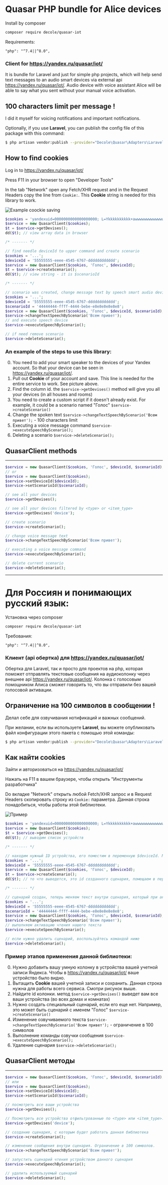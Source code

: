 # Quasar PHP bundle for Alice devices 

Install by composer

``` bash
composer require decole/quasar-iot
```

Requirements:

```
"php": "^7.4||^8.0",
```

### Client for https://yandex.ru/quasar/iot/

It is bundle for Laravel and just for simple php projects, which will help send text messages to an 
audio smart devices via external api https://yandex.ru/quasar/iot/. Audio device with voice assistant Alice 
will be able to say what you sent without your manual voice activation.

## 100 characters limit per message !

I did it myself for voicing notifications and important notifications.

Optionally, if you use **Laravel**, you can publish the config file of this package with this command:

``` bash
$ php artisan vendor:publish --provider="Decole\Quasar\Adapters\Laravel\QuasarServiceProvider" --tag=config
```

## How to find cookies

Log in to https://yandex.ru/quasar/iot/

Press F11 in your browser to open "Developer Tools"

In the tab "Network" open any Fetch/XHR request and in the Request Headers copy the line from `Cookie:`. 
This **Cookie** string is needed for this library to work.

![Example coockie saving](docs/info.png)

```php
$cookies = 'yandexuid=0000000000000000000; L=Ykkkkkkkkkk+awwwwwwwwwwwwwwwwwwwwwwwwwwwwwwwww==.1111111111.11111.111111.88888888888888888888888888888888; yandex_login=oooooooooo; yuidss=9999999999999999999; ymex=1111111111.yrts.1111111111; is_gdpr=0; is_gdpr_b=CCCCCCCCCCCC; my=YwA=; gdpr=0; _ym_uid=1111111111111111111; mda=0; amcuid=9999999999999999999; computer=1; XcfPaDInQpzKj=1; i=G4jBbeJV022E4y/HME9eMh/JJJJJJJJ+JJJJJJJ/JJJJJJJJ/ggggggggggggg+RRRRRRRRRRRRRRRRRRR+/H8dmxaI=; yp=1111111111.udn.cDDDDDDDDDDDDDDDDDDDDDDDDDD.org_id.333333333333333333.ygu.1#1111111111.spcs.l#1111111111.szm.1:111111111:1111111111111111111.los.1#1111111111.losc.0#1111111111.mcv.0#1111111111.mcl.1111111; device_id=11111111111111111111111111111111111111111; _ym_d=1111111111; skid=1111111111111111111; Cookie_check=1; instruction=1; Session_id=3:11111111111111111111111111111111111:24.1.2:1|111111111.0.2|3:111111.111111.11111111111111_111111111111; sessionid2=3:1111111111.5.0.1111111111111:111111:24.1.2:1|111111111.0.2|3:111111.111111.111111111111111111111111111; ys=udn.cccccccccccccccc#c_chck.1111111111; active-browser-timestamp=1111111111111; _ym_isad=2; _yasc=1111111111111111111111111111111111111111111111111111111111111111111www==';
$service = new QuasarClient($cookies);
$t = $service->getDevises();
dd($t); // view array data in browser

/* ------- */

// find needle deviceId to upper command and create scenario
$cookies = '...';
$deviceId = '55555555-eeee-4545-6767-dddddddddddd';
$service = new QuasarClient($cookies, 'Голос', $deviceId);
$t = $service->createScenario();
dd($t); // view string - it is $scenarioId

/* ------- */

// scenario was created, change message text by speech smart audio device
$cookies = '...';
$deviceId = '55555555-eeee-4545-6767-dddddddddddd';
$scenarioId = '44444444-ffff-4444-bebe-e8e8e8e8e8e8';
$service = new QuasarClient($cookies, 'Голос', $deviceId, $scenarioId);
$service->changeTextSpeechByScenario('Всем привет');
// and execute speech device
$service->executeSpeechByScenario();

// if need remove scenario
$service->deleteScenario();
```

### An example of the steps to use this library:

0. You need to add your smart speaker to the devices of your Yandex account.
   So that your device can be seen in https://yandex.ru/quasar/iot/.
1. Pull out **Cookie** of your account and save. This line is needed for the entire service to work. See picture above. 
2. Find the column id. the `$service->getDevises()` method will give you all your devices (in all houses and rooms)
3. You need to create a custom script if it doesn't already exist. For example, it could be a scenario named "Голос" 
   `$service->createScenario()`
4. Change the spoken text `$service->changeTextSpeechByScenario('Всем привет');` - 100 characters limit
5. Executing a voice message command `$service->executeSpeechByScenario();`
6. Deleting a scenario `$service->deleteScenario();`


## QuasarClient methods
------
```php
$service = new QuasarClient($cookies, 'Голос', $deviceId, $scenarioId);
// or
$service = new QuasarClient($cookies);
$service->setDeviceId($deviceId);
$service->setScenarioId($scenarioId);

// see all your devices
$service->getDevises();

// see all your devices filtered by <type> or <item_type>
$service->getDevises('device');

// create scenario
$service->createScenario();

// change voice message text
$service->changeTextSpeechByScenario('Всем привет');

// executing a voice message command
$service->executeSpeechByScenario();

// delete current scenario
$service->deleteScenario();
```

------
# Для Россиян и понимающих русский язык:


Установка через composer

``` bash
composer require decole/quasar-iot
```

Требования:

```
"php": "^7.4||^8.0",
```

### Клиент (api обертка) для https://yandex.ru/quasar/iot/

Обертка для Laravel, так и просто для проектов на php, которая поможет отправлять текстовые сообщения на аудиоколонку
через внешнее api https://yandex.ru/quasar/iot/. Колонка с голосовым помощником Алиса сможет
говорить то, что вы отправили без вашей голосовой активации.

## Ограничение на 100 символов в сообщении !

Делал себе для озвучивания нотификаций и важных сообщений.

При желании, если вы используете **Laravel**, вы можете опубликовать файл конфигурации этого пакета с помощью этой команды:

``` bash
$ php artisan vendor:publish --provider="Decole\Quasar\Adapters\Laravel\QuasarServiceProvider" --tag=config
```

## Как найти cookies

Зайти и авторизоваться на https://yandex.ru/quasar/iot/

Нажать на F11 в вашем браузере, чтобы открыть "Инструменты разработчика"

Dо вкладке "Network" открыть любой Fetch/XHR запрос и в Request Headers скопировать строку из
`Cookie:` параметра. Данная строка понадобиться, чтобы работы этой библиотеки. 

![Пример](docs/info.png)

```php
$cookies = 'yandexuid=0000000000000000000; L=Ykkkkkkkkkk+awwwwwwwwwwwwwwwwwwwwwwwwwwwwwwwww==.1111111111.11111.111111.88888888888888888888888888888888; yandex_login=oooooooooo; yuidss=9999999999999999999; ymex=1111111111.yrts.1111111111; is_gdpr=0; is_gdpr_b=CCCCCCCCCCCC; my=YwA=; gdpr=0; _ym_uid=1111111111111111111; mda=0; amcuid=9999999999999999999; computer=1; XcfPaDInQpzKj=1; i=G4jBbeJV022E4y/HME9eMh/JJJJJJJJ+JJJJJJJ/JJJJJJJJ/ggggggggggggg+RRRRRRRRRRRRRRRRRRR+/H8dmxaI=; yp=1111111111.udn.cDDDDDDDDDDDDDDDDDDDDDDDDDD.org_id.333333333333333333.ygu.1#1111111111.spcs.l#1111111111.szm.1:111111111:1111111111111111111.los.1#1111111111.losc.0#1111111111.mcv.0#1111111111.mcl.1111111; device_id=11111111111111111111111111111111111111111; _ym_d=1111111111; skid=1111111111111111111; Cookie_check=1; instruction=1; Session_id=3:11111111111111111111111111111111111:24.1.2:1|111111111.0.2|3:111111.111111.11111111111111_111111111111; sessionid2=3:1111111111.5.0.1111111111111:111111:24.1.2:1|111111111.0.2|3:111111.111111.111111111111111111111111111; ys=udn.cccccccccccccccc#c_chck.1111111111; active-browser-timestamp=1111111111111; _ym_isad=2; _yasc=1111111111111111111111111111111111111111111111111111111111111111111www==';
$service = new QuasarClient($cookies);
$t = $service->getDevises();
dd($t); // выводим список устройств

/* ------- */

// находим нужный ID устройства, его поместим в переменную $deviceId. Мы ищем устройство - колонку. Интуитивно понятно.
$cookies = '...';
$deviceId = '55555555-eeee-4545-6767-dddddddddddd';
$service = new QuasarClient($cookies, 'Голос', $deviceId);
$t = $service->createScenario();
dd($t); // то что выведется, это id созданного сценария, помещаем в переменную $scenarioId

/* ------- */

// сценарий создан, теперь меняем текст внутри сценария, который при активации аудио колонка сама произнесет.
$cookies = '...';
$deviceId = '55555555-eeee-4545-6767-dddddddddddd';
$scenarioId = '44444444-ffff-4444-bebe-e8e8e8e8e8e8';
$service = new QuasarClient($cookies, 'Голос', $deviceId, $scenarioId);
$service->changeTextSpeechByScenario('Всем привет');
// выполняем активацию чтения нашего текста
$service->executeSpeechByScenario();

// если нужно удалить сценарий, воспользуйтесь командой ниже
$service->deleteScenario();
```

### Пример этапов применения данной библиотеки:

0. Нужно добавить вашу умную колонку в устройства вашей учетной записи Яндекса.
   Чтобы в https://yandex.ru/quasar/iot/ ваше устройство было видно.
1. Вытащить **Cookie** вашей учетной записи и сохранить. Данная строка нужна для работы всего сервиса. Смотри рисунок выше.
2. Найдите id колонки. метод `$service->getDevises()` выведет вам все ваши устройства (во всех домах и комнатах)
3. Нужно создать специальный сценарий, если его еще нет. Например, это может быть сценарий с именем "Голос"
   `$service->createScenario()`
4. Изменение озвучиваемого текста `$service->changeTextSpeechByScenario('Всем привет');` - ограничение в 100 символов
5. Выполнение команды озвучки сообщения `$service->executeSpeechByScenario();`
6. Удаление сценария `$service->deleteScenario();`

## QuasarClient методы
------
```php
$service = new QuasarClient($cookies, 'Голос', $deviceId, $scenarioId);
// или
$service = new QuasarClient($cookies);
$service->setDeviceId($deviceId);
$service->setScenarioId($scenarioId);

// посмотреть все ваши устройства
$service->getDevises();

// Посмотреть все устройства отфильтрованные по <type> или <item_type>. Смотри вывод предыдущей команды
$service->getDevises('device');

// создание сценария, с которым будет работать данная библиотека
$service->createScenario();

// изменение сообщения внутри сценария. Ограничение в 100 символов.
$service->changeTextSpeechByScenario('Всем привет');

// запустить сценарий чтения устройством данного сценария
$service->executeSpeechByScenario();

// удалить используемый сценарий
$service->deleteScenario();
```
